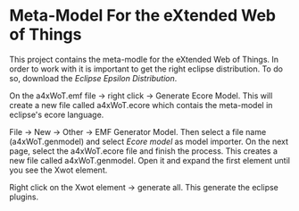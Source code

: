 # Meta-Model For the eXtended Web of Things

This project contains the meta-modle for the eXtended Web of
Things. In order to work with it is important to get the right eclipse
distribution. To do so, download the _Eclipse Epsilon Distribution_.

On the a4xWoT.emf file -> right click -> Generate Ecore Model. This
will create a new file called a4xWoT.ecore which contais the
meta-model in eclipse's ecore language.

File -> New -> Other -> EMF Generator Model. Then select a file name
(a4xWoT.genmodel) and select _Ecore model_ as model importer. On the
next page, select the a4xWoT.ecore file and finish the process. This
creates a new file called a4xWoT.genmodel. Open it and expand the
first element until you see the Xwot element.

Right click on the Xwot element -> generate all. This generate the
eclipse plugins.